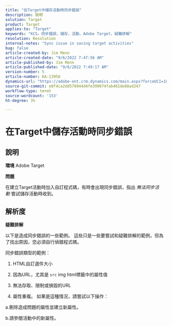 ```yaml
---
title: "在Target中儲存活動時同步錯誤"
description: 說明
solution: Target
product: Target
applies-to: "Target"
keywords: "KCS，同步錯誤，儲存，活動，Adobe Target，疑難排解"
resolution: Resolution
internal-notes: "Sync issue in saving target activities"
bug: false
article-created-by: Jim Menn
article-created-date: "9/6/2022 7:47:56 AM"
article-published-by: Jim Menn
article-published-date: "9/6/2022 7:49:17 AM"
version-number: 5
article-number: KA-13956
dynamics-url: "https://adobe-ent.crm.dynamics.com/main.aspx?forceUCI=1&pagetype=entityrecord&etn=knowledgearticle&id=e765de36-b82d-ed11-9db1-0022480866ad"
source-git-commit: e8f4ca2dd578944d4fe399074fab461de88ad247
workflow-type: tm+mt
source-wordcount: '153'
ht-degree: 3%

---
```


# 在Target中儲存活動時同步錯誤

## 說明


<b>環境</b>
Adobe Target

<b>問題</b>

在建立Target活動時加入自訂程式碼，有時會出現同步錯誤，指出 *無法同步活動* 嘗試儲存活動時收到。


## 解析度


<b>疑難排解</b>

以下是造成同步錯誤的一些範例。
這些只是一些要嘗試和疑難排解的範例，但為了找出原因，您必須自行偵錯程式碼。

同步錯誤類型的範例：

1. HTML自訂選件大小

2. 因為URL，尤其是 `src` img html標籤中的屬性值

3. 無法存取、限制或損毀的URL

4. 屬性重複。 如果是這種情況，請嘗試以下操作：

a.刪除造成問題的屬性並建立新屬性。

b.請參閱活動中的新屬性。


